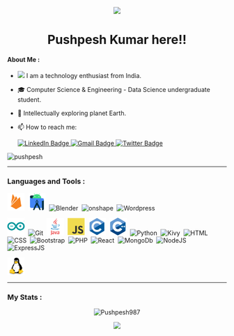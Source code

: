 <p align="center">
  <img src="https://i0.wp.com/augustopontin.com.br/wp-content/uploads/2020/02/hello_world.gif?resize=700%2C300&ssl=1" height="200"/>
</p>

<h1 align="center">
  Pushpesh Kumar here!! 
</h1>


#### About Me :

- <img src="https://media.giphy.com/media/WUlplcMpOCEmTGBtBW/giphy.gif" width="30"> I am a technology enthusiast from India.

- 🎓 Computer Science & Engineering - Data Science undergraduate student.

- :telescope: Intellectually exploring planet Earth.

- :mailbox: How to reach me:
  <div id="badges">
  <a href="https://www.linkedin.com/in/pushpesh-kumar-38a5a1155/">
    <img src="https://img.shields.io/badge/LinkedIn-0D1117?style=for-the-badge&logo=linkedin&logoColor=informational" alt="LinkedIn Badge"/>
  </a>
  <a href="mailto:krpushpesh108@gmail.com">
    <img src="https://img.shields.io/badge/Email-0D1117?style=for-the-badge&logo=gmail&logoColor=red" alt="Gmail Badge"/>
  </a>
  <a href="https://twitter.com/krpushpesh108">
    <img src="https://img.shields.io/badge/Twitter-0D1117?style=for-the-badge&logo=twitter&logoColor=blue" alt="Twitter Badge"/>
  </a>

<p align="left"> <img src="https://komarev.com/ghpvc/?username=Pushpesh987&label=Profile%20views&color=lightgrey&style=flat" alt="pushpesh" /> </p>
<!-- <hr> -->
  
</div>

---

### Languages and Tools :
<div>

  <img src="https://github.com/devicons/devicon/blob/master/icons/firebase/firebase-plain.svg" title="Firebase" alt="Firebase" width="40" height="40"/>&nbsp;
  <img src="https://github.com/devicons/devicon/blob/master/icons/androidstudio/androidstudio-original.svg" title="AndroidStudio" alt="androidStudio" width="40" height="40"/>&nbsp;
  <img src="https://upload.wikimedia.org/wikipedia/commons/thumb/0/0c/Blender_logo_no_text.svg/768px-Blender_logo_no_text.svg.png?20210507122249" title="Blender" alt="Blender" width="40" height="40"/>&nbsp;
  <img src="https://play-lh.googleusercontent.com/yAS9WJJnjlCx77RxIvJSssrixhCdUxnBlM3CuPnQpl8QI3Ez19KreBL4xREc1gtmK_Y=w240-h480-rw" title="Onshape" alt="onshape" width="40" height="40"/>&nbsp;
  <img src="https://cdn-icons-png.flaticon.com/512/174/174881.png" title="Wordpress" alt="Wordpress" width="40" height="40"/>&nbsp;

  <img src="https://github.com/devicons/devicon/blob/master/icons/arduino/arduino-original.svg" title="Aurdino" alt="Material UI" width="40" height="40"/>&nbsp;
  <img src="https://www.vectorlogo.zone/logos/git-scm/git-scm-icon.svg" title="Git" alt="Git" width="40" height="40"/>&nbsp;
  <img src="https://github.com/devicons/devicon/blob/master/icons/java/java-original-wordmark.svg" title="Java" alt="Java" width="40" height="40"/>&nbsp;
  <img src="https://github.com/devicons/devicon/blob/master/icons/javascript/javascript-original.svg" title="JavaScript" alt="JavaScript" width="40" height="40"/>&nbsp;
  <img src="https://github.com/devicons/devicon/blob/master/icons/c/c-original.svg" title="C" alt="C" width="40" height="40"/>&nbsp;
  <img src="https://github.com/devicons/devicon/blob/master/icons/cplusplus/cplusplus-original.svg" title="C++" alt="C++" width="40" height="40"/>&nbsp;
  <img src="https://cdn3.iconfinder.com/data/icons/logos-and-brands-adobe/512/267_Python-512.png" title="Python" alt="Python" width="40" height="40"/>&nbsp;
  <img src="https://upload.wikimedia.org/wikipedia/commons/5/58/Kivy_logo.png" title="Kivy" alt="Kivy" width="40" height="40"/>&nbsp;
  <img src="https://cdn3d.iconscout.com/3d/free/thumb/html-5728485-4781249.png" title="HTML" alt="HTML" width="40" height="40"/>&nbsp;
  <img src="https://cdn-icons-png.flaticon.com/512/5968/5968242.png" title="CSS" alt="CSS" width="40" height="40"/>&nbsp;
  <img src="https://cdn-icons-png.flaticon.com/512/5968/5968672.png" title="Bootstrap" alt="Bootstrap" width="40" height="40"/>&nbsp;
  <img src="https://www.php.net/images/logos/new-php-logo.svg" title="PHP" alt="PHP" width="40" height="40"/>&nbsp;
  <img src="https://upload.wikimedia.org/wikipedia/commons/thumb/a/a7/React-icon.svg/2300px-React-icon.svg.png" title="React" alt="React" width="40" height="40"/>&nbsp;
  <img src="https://www.svgrepo.com/show/331488/mongodb.svg" title="MongoDb" alt="MongoDb" width="40" height="40"/>&nbsp;
  <img src="https://upload.wikimedia.org/wikipedia/commons/thumb/d/d9/Node.js_logo.svg/2560px-Node.js_logo.svg.png" title="NodeJS" alt="NodeJS" width="80" height="40"/>&nbsp;
  <img src="https://iotbyhvm.ooo/wp-content/uploads/2019/01/expressjs.png" title="ExpressJS" alt="ExpressJS" width="80" height="40"/>&nbsp;
  


  <img src="https://github.com/devicons/devicon/blob/master/icons/linux/linux-original.svg" alt="linux" width="40" height="40"/>&nbsp;
  
</div>

---

### My Stats :
<p align="center"><img src="http://github-readme-streak-stats.herokuapp.com?user=Pushpesh987&theme=github-dark-blue&hide_border=true" alt="Pushpesh987"/>
<p align="center"><img src="https://github-readme-stats-sigma-five.vercel.app/api?username=Pushpesh987&theme=github-dark-blue&show_icons=true&count_private=true&hide_border=true"/>
